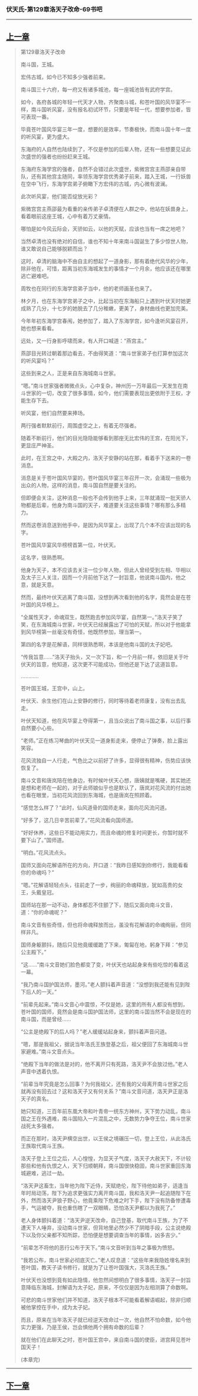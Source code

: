 ### 伏天氏-第129章洛天子改命-69书吧

--------
[上一章](./84c387c2b0858433f4ce83d76f6774f0.md)
--------


>
>
>
>第129章洛天子改命
>
>南斗国，王城。
>
>宏伟古城，如今已不知多少强者前来。
>
>南斗国三十六府，每一府又有诸多城池，每一座城池皆有武府学宫。
>
>如今，各府各城的年轻一代天才人物，齐聚南斗城，和苍叶国的风华宴不一样，南斗国听风宴，没有报名初试环节，只要是年轻一代，想要参加者，皆可表现一番。
>
>毕竟苍叶国风华宴三年一度，想要的是效率，节奏极快，而南斗国十年一度的听风宴，更为盛大。
>
>东海府的人自然也陆续到了，不仅是参加的后辈人物，还有一些想要见证此次盛世的强者也纷纷赶来王城。
>
>东海府东海学宫的强者，自然不会错过此次盛世，紫微宫宫主燕邵亲自带队，还有其他宫主随同，率领东海学宫优秀弟子前来，踏入王城，一行妖兽在空中飞行，东海学宫弟子俯瞰下方宏伟的古城，内心微有波澜。
>
>此次听风宴，他们能否绽放光彩？
>
>紫微宫宫主燕邵最为看重的亲传弟子卓清便在人群之中，他站在妖兽身上，看着眼前这座王城，心中有着万丈豪情。
>
>哪怕是如今风云际会，天骄如云，以他的天赋，应该也当有一席之地吧？
>
>当然卓清也没有绝对的自信，谁也不知十年来南斗国诞生了多少惊世人物，谁又敢说自己能够脱颖而出？
>
>这时，卓清的脑海中不由自主的想起了一道身影，那有着绝代风华的少年，除非他在，可惜，距离当初东海城发生的事情才一个月余，他应该还在哪里逃亡避难吧。
>
>周牧也在同行的东海学宫弟子当中，他的老师画圣也来了。
>
>林夕月，也在东海学宫弟子之中，比起当初在东海船只上遇到叶伏天时她更成熟了几分，十七岁的她脱去了几分稚嫩，更美了，身材曲线也更加完美。
>
>今年年初东海学宫春闱，她参加了，踏入了东海学宫，如今逢听风宴召开，她也想来看看。
>
>远处，又一行身影呼啸而来，有人开口喊道：“燕宫主。”
>
>燕邵目光转过朝着那边看去，不由得笑道：“南斗世家弟子也打算参加这次的听风宴吗？”
>
>这些到来之人，正是来自东海城南斗世家。
>
>“嗯。”南斗世家强者微微点头，心中复杂，神州历一万年最后一天发生在南斗世家的一切，改变了很多事情，如今，他们需要表现出更依附于王权，才能生存下去。
>
>听风宴，他们自然要来捧场。
>
>两行强者默默前行，周围虚空之上，有着无尽强者。
>
>随着不断前行，他们的目光隐隐能够看到那座无比宏伟的王宫，在阳光下，更显庄严神圣。
>
>此时，在王宫之中，大殿之内，洛天子安静的站在那，看着手下送来的一卷消息。
>
>消息是关于苍叶国风华宴的，苍叶国风华宴三年召开一次，会涌现一些极为出众的人物，这样的消息，南斗国自然是要关注的。
>
>但即便会关注，这种消息一般也不会传到他手上来，三年就涌现一批天骄人物都是后辈，他身为南斗国的天子，难道要关注这些事情？哪有那么多精力。
>
>然而这卷消息送到他手中，是因为风华宴上，出现了几个本不应该出现的名字。
>
>苍叶国风华宴风华榜榜首第一位，叶伏天。
>
>这名字，很熟悉啊。
>
>他身为天子，本不应该去关注一位少年人物，但此人曾经受到左相、华相以及太子三人关注，因而一个月前他下达了一封旨意，他说南斗国内，他之意，就是天意。
>
>然而，最终叶伏天逃离了南斗国，没想到再次看到他的名字，竟然会是在苍叶国的风华榜上。
>
>“全属性天才，命魂双生，既然跑去参加风华宴，自然第一。”洛天子笑了笑，在东海城南斗世家，叶伏天已经展露出了可怕的天赋，所以对于他能拿到风华榜第一丝毫没有奇怪，他既然参加，理当第一。
>
>第四的名字是花解语，同样很熟悉啊，本该是他南斗国的太子妃吧。
>
>“传我旨意……”洛天子抬头，又一次下旨，和一个月前一样，依旧是关于叶伏天的旨意，他知道，这次更不可能成功，但他还是下达了这道旨意。
>
>…………
>
>苍叶国王城，王宫中，山上。
>
>叶伏天、余生他们在山上安静的修行，同时等待着老师康复，没有出去乱走。
>
>叶伏天知道，他在风华宴上夺得第一，且当众说出了南斗国之事，以后行事自然要小心些。
>
>“老师。”正在练习琴曲的叶伏天见一道身影走来，便停止了弹奏，脸上露出笑容。
>
>花风流独自一人行走，气色比之以前好了许多，显得很有精神，伤势应该快恢复了。
>
>南斗文音和唐岚陪在他身边，有时候叶伏天心想，唐姨就是嘴硬，其实她还是想和老师在一起的，对于此师娘似乎也是默认了，唐岚对花风流的付出她也看在眼里，当初花风流回到东海城，也是唐岚在照顾着。
>
>“感觉怎么样了？”此时，仙风道骨的国师走来，面向花风流问道。
>
>“好多了，这几日辛苦前辈了。”花风流看向国师道。
>
>“好好休养，这些日不能动用实力，而且命魂的修复时间更长，你暂时就不要下山了。”国师道。
>
>“明白。”花风流点头。
>
>国师又面向花解语所在的方向，开口道：“我昨日感知到你修行，我能看看你的命魂吗？”
>
>“嗯。”花解语轻轻点头，往前走了一步，绚丽的命魂释放，犹如高贵的女王，头戴皇冠。
>
>国师站在那一动不动，身体都忍不住颤了下，随后又面向南斗文音，道：“你的命魂呢？”
>
>南斗文音有些奇怪，但也将命魂释放而出，虽没有花解语的命魂绚丽，但同样非凡。
>
>国师身躯颤抖，随后只见他竟缓缓跪了下来，匍匐在地，躬身下拜：“参见公主殿下。”
>
>“这……”南斗文音她们脸色都变了变，叶伏天也站起身来有些吃惊的看着这一幕。
>
>“我乃南斗国护国法师，墨河。”老人颤抖着声音道：“没想到我还能有见到陛下后人的一天。”
>
>“前辈先起来。”南斗文音心中震惊，不仅是她，这里的所有人都没有想到，苍叶国的国师，竟然会是南斗国护国法师，这里的南斗国当然不会是现在的南斗国，而是曾经……
>
>“公主是绝殿下的后人吗？”老人缓缓站起身来，颤抖着声音问道。
>
>“嗯，那是我祖父，据说当年洛氏王族登基之后，祖父便回了东海城南斗世家避难。”南斗文音点头。
>
>“绝殿下当年的做法是对的，他不离开只有死路，洛天尹不会放过他。”老人声音中透着仇恨。
>
>“前辈当年究竟是怎么回事？为何我祖父，还有我的父母离开南斗世家之后就再没有回去过？这和洛天子又有何关系？”南斗文音问道，洛天尹正是洛天子的真名。
>
>她只知道，三百年前东凰大帝和叶青帝一统东方神州，天下势力动乱，南斗国之王在外遇难，南斗国陷入一片混乱之中，无数势力争夺王位，南斗世家战死太多强者。
>
>而正在那时，洛天尹横空出世，以王侯之境碾压一切，登上王位，从此洛氏王族取代南斗王族。
>
>洛天子登上王位之后，人心惶惶，为显天子气度，洛天子大赦天下，不计较那些和他有仇恨之人，天下归顺朝拜，南斗国很快稳固，南斗世家重回东海城避难，逃过一劫。
>
>“洛天尹这畜生，当年他为陛下近侍，天赋绝伦，陛下待他如弟子，适逢当年时局动荡，陛下为追求更强实力离开南斗国，我和洛天尹一起追随陛下在外，然而洛天尹狼子野心，他竟乘陛下危难之时下手，陛下没有防备惨遭毒手，气运被夺，我也重伤瞎了一双眼睛，恐怕洛天尹都以为我死了。”
>
>老人身体颤抖着道：“洛天尹逆天改命，自己登基，取代南斗王族，为了不遭天下人唾弃，没动南斗世家，但背地里必然少不了阴暗手段，公主说绝殿下以及你父亲都不知所踪，恐怕便是想要调查当年的事情，凶多吉少。”
>
>“前辈怎不将他的恶行公布于天下。”南斗文音听到当年之事极为愤怒。
>
>“我若公布，南斗世家必彻底灭亡。”老人叹息道：“这些年来我隐姓埋名来到苍叶国，教天子读书修行，就是为了让苍叶国强大，灭洛氏王族。”
>
>叶伏天也没想到竟有如此隐情，他忽然间想明白了很多事情，洛天子一封旨意降临东海城，封解语为太子妃，原来，不仅仅是因为左相测算了命数啊。
>
>可悲的南斗世家他们并不知道，洛天子根本不可能看着解语崛起，除非归顺被他掌控在手中，成为太子妃。
>
>而且，原来在当年洛天子就已经逆天改命过一次，他自然不怕命数，如今他实力更强，乃是王侯，岂会惧他两个拥有命数的后辈？
>
>就在他们在此聊天之时，苍叶国王宫中，来自南斗国的使臣，进宫拜见苍叶国天子！
>
>(本章完)
>
>

--------
[下一章](./ccbce7c426a0e255780dff696eb0e7c8.md)
--------
